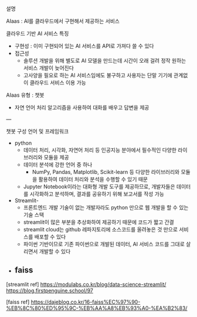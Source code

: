 설명

AIaas : AI를 클라우드에서 구현해서 제공하는 서비스

클라우드 기반 AI 서비스 특징
- 구현성 : 이미 구현되어 있는 AI 서비스를 API로 가져다 쓸 수 있다
- 접근성 
    - 솔루션 개발을 위해 별도로 AI 모델을 만드는데 시간이 오래 걸려 정작 원하는 서비스 개발이 늦어진다
    - 고사양을 필요로 하는 AI 서비스임에도 불구하고 사용자는 단말 기기에 관계없이 클라우드 서비스 이용 가능

AIaas 유형 : 챗봇
- 자연 언어 처리 알고리즘을 사용하여 대화를 배우고 답변을 제공

—

챗봇 구성
언어 및 프레임워크
- python 
    - 데이터 처리, 시각화, 자연어 처리 등 인공지능 분야에서 필수적인 다양한 라이브러리와 모듈을 제공
    - 데이터 분석에 강한 언어 중 하나
        -  NumPy, Pandas, Matplotlib, Scikit-learn 등 다양한 라이브러리와 모듈을 활용하여 데이터 처리와 분석을 수행할 수 있기 때문
    - Jupyter Notebook이라는 대화형 개발 도구를 제공하므로, 개발자들은 데이터를 시각화하고 분석하며, 결과를 공유하기 위해 보고서를 작성 가능
- Streamlit- 
    - 프론트엔드 개발 기술이 없는 개발자라도 python 만으로 웹 개발을 할 수 있는 기술 스택
    - streamlit이 많은 부분을 추상화하여 제공하기 때문에 코드가 짧고 간결
    - streamlit cloud는 github 레파지토리에 소스코드를 올려놓은 것 만으로 서비스를 배포할 수 있다
    - 파이썬 기반이므로 기존 파이썬으로 개발된 데이터, AI 서비스 코드를 그대로 살리면서 개발할 수 있다 
- faiss
    - 



[streamlit ref]
https://modulabs.co.kr/blog/data-science-streamlit/
https://blog.firstpenguine.school/97

[faiss ref]
https://dajeblog.co.kr/16-faiss%EC%97%90-%EB%8C%80%ED%95%9C-%EB%AA%A8%EB%93%A0-%EA%B2%83/